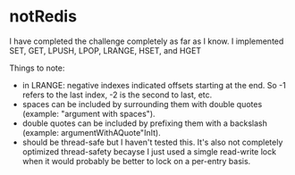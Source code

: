 # notRedis
I have completed the challenge completely as far as I know. I implemented SET, GET, LPUSH, LPOP, LRANGE, HSET, and HGET

Things to note:

- in LRANGE: negative indexes indicated offsets starting at the end. So -1 refers to the last index, -2 is the second to last, etc.
- spaces can be included by surrounding them with double quotes (example: "argument with spaces").
- double quotes can be included by prefixing them with a backslash (example: argumentWithAQuote\"InIt).
- should be thread-safe but I haven't tested this. It's also not completely optimized thread-safety becayse I just used a simgle read-write lock when it would probably be better to lock on a per-entry basis.
